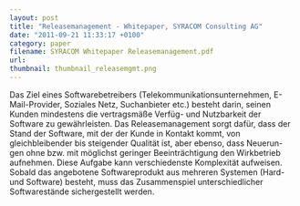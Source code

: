 ```yaml
---
layout: post
title: "Releasemanagement - Whitepaper, SYRACOM Consulting AG"
date: "2011-09-21 11:33:17 +0100"
category: paper
filename: SYRACOM Whitepaper Releasemanagement.pdf
url:
thumbnail: thumbnail_releasemgmt.png
---
```

Das Ziel eines Softwarebetreibers (Telekommunikationsunternehmen, E-Mail-Provider, Soziales Netz, Suchanbieter etc.) 
besteht darin, seinen Kunden mindestens die vertragsmäße Verfüg- und Nutzbarkeit der Software zu gewährleisten. 
Das Releasemanagement sorgt dafür, dass der Stand der Software, mit der der Kunde in Kontakt kommt, von 
gleichbleibender bis steigender Qualität ist, aber ebenso, dass Neuerun- gen ohne bzw. mit möglichst 
geringer Beeinträchtigung den Wirkbetrieb aufnehmen. Diese Aufgabe kann verschiedenste Komplexität aufweisen. 
Sobald das angebotene Softwareprodukt aus mehreren Systemen (Hard- und Software) besteht, muss das 
Zusammenspiel unterschiedlicher Softwarestände sichergestellt werden.
